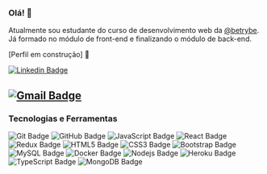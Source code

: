 
### Olá! 👋
Atualmente sou estudante do curso de desenvolvimento web da [@betrybe](https://github.com/betrybe). Já formado no módulo de front-end e finalizando o módulo de back-end.

[Perfil em construção] 🚧

[![Linkedin Badge](https://img.shields.io/badge/linkedin-%230077B5.svg?&style=for-the-badge&logo=linkedin&logoColor=white&link=https://www.linkedin.com/in/deivid-borges/)](https://www.linkedin.com/in/deivid-borges/)

[![Gmail  Badge](https://img.shields.io/badge/-deividdeveloper22@gmail.com-c14438?style=flat-square&logo=Gmail&logoColor=white&link=mailto:deividdeveloper22@gmail.com)](mailto:deividdeveloper22@gmail.com)
---
### Tecnologias e Ferramentas 

![Git Badge](https://img.shields.io/badge/-Git-black?style=flat-square&logo=git)
![GitHub Badge](https://img.shields.io/badge/-GitHub-black?style=flat-square&logo=github)
![JavaScript Badge](https://img.shields.io/badge/-JavaScript-black?style=flat-square&logo=javascript)
![React Badge](https://img.shields.io/badge/-React-black?style=flat-square&logo=react)
![Redux Badge](https://img.shields.io/badge/-Redux-black?style=flat-square&logo=redux)
![HTML5 Badge](https://img.shields.io/badge/-HTML5-black?style=flat-square&logo=html5&logoColor=white)
![CSS3 Badge](https://img.shields.io/badge/-CSS3-black?style=flat-square&logo=css3)
![Bootstrap Badge](https://img.shields.io/badge/-Bootstrap-black?style=flat-square&logo=bootstrap)
![MySQL Badge](https://img.shields.io/badge/-MySQL-black?style=flat-square&logo=mysql)
![Docker Badge](https://img.shields.io/badge/-Docker-black?style=flat-square&logo=docker)
![Nodejs Badge](https://img.shields.io/badge/-Nodejs-black?style=flat-square&logo=Node.js)
![Heroku Badge](https://img.shields.io/badge/-Heroku-black?style=flat-square&logo=heroku)
![TypeScript Badge](https://img.shields.io/badge/-TypeScript-black?style=flat-square&logo=typescript)
![MongoDB Badge](https://img.shields.io/badge/-Mongodb-black?style=flat-square&logo=mongodb)

